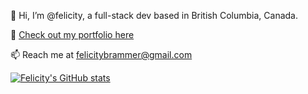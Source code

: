  👋 Hi, I’m @felicity, a full-stack dev based in British Columbia, Canada.
 
 👀 [Check out my portfolio here](https://felicitybrammer.github.io/wild-port)

 📫 Reach me at felicitybrammer@gmail.com 
 
 [![Felicity's GitHub stats](https://github-readme-stats.vercel.app/api?username=felicitybrammer)](https://github.com/felicitybrammer/github-readme-stats)

<!---
felicitybrammer/felicitybrammer is a ✨ special ✨ repository because its `README.md` (this file) appears on your GitHub profile.
You can click the Preview link to take a look at your changes.
--->
